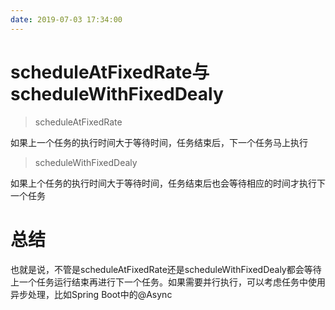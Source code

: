 ```yaml
---
date: 2019-07-03 17:34:00
---
```


# scheduleAtFixedRate与scheduleWithFixedDealy

> scheduleAtFixedRate

如果上一个任务的执行时间大于等待时间，任务结束后，下一个任务马上执行

> scheduleWithFixedDealy

如果上个任务的执行时间大于等待时间，任务结束后也会等待相应的时间才执行下一个任务

# 总结

也就是说，不管是scheduleAtFixedRate还是scheduleWithFixedDealy都会等待上一个任务运行结束再进行下一个任务。如果需要并行执行，可以考虑任务中使用异步处理，比如Spring Boot中的@Async